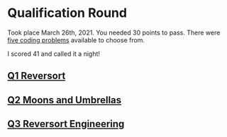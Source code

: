 # Qualification Round
Took place March 26th, 2021. You needed 30 points to pass. There were [five coding problems](https://codingcompetitions.withgoogle.com/codejam/round/000000000043580a)
available to choose from.

I scored 41 and called it a night!

## [Q1 Reversort](Q1_Reversort/README.md)

## [Q2 Moons and Umbrellas](Q2_Moons_and_Umbrellas/README.md)

## [Q3 Reversort Engineering](Q3_Reversort_Engineering/README.md)

